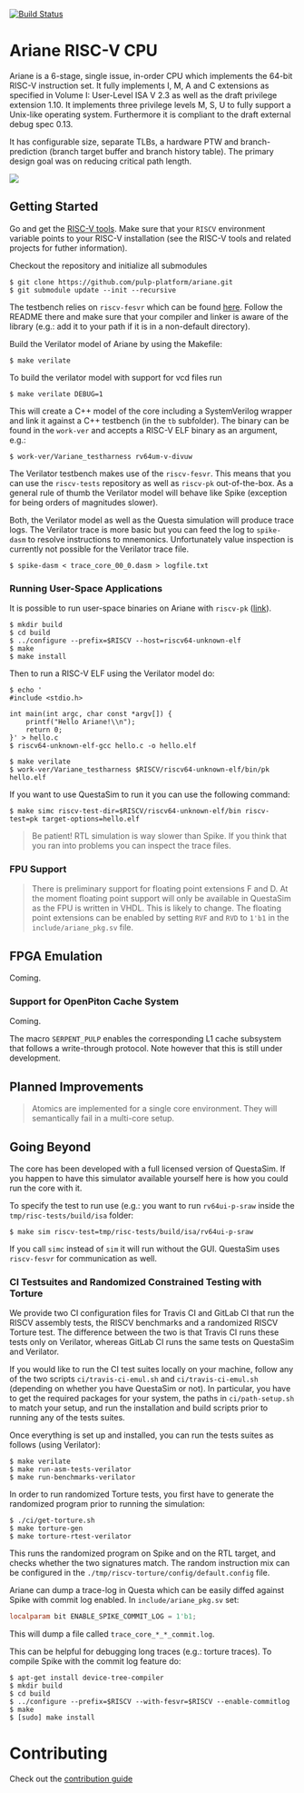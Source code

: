 [![Build Status](https://travis-ci.org/pulp-platform/ariane.svg?branch=master)](https://travis-ci.org/pulp-platform/ariane)

# Ariane RISC-V CPU

Ariane is a 6-stage, single issue, in-order CPU which implements the 64-bit RISC-V instruction set. It fully implements I, M, A and C extensions as specified in Volume I: User-Level ISA V 2.3 as well as the draft privilege extension 1.10. It implements three privilege levels M, S, U to fully support a Unix-like operating system. Furthermore it is compliant to the draft external debug spec 0.13.

It has configurable size, separate TLBs, a hardware PTW and branch-prediction (branch target buffer and branch history table). The primary design goal was on reducing critical path length.

![](docs/img/ariane_overview.png)

## Getting Started


Go and get the [RISC-V tools](https://github.com/riscv/riscv-tools). Make sure that your `RISCV` environment variable points to your RISC-V installation (see the RISC-V tools and related projects for futher information).

Checkout the repository and initialize all submodules
```
$ git clone https://github.com/pulp-platform/ariane.git
$ git submodule update --init --recursive
```

The testbench relies on `riscv-fesvr` which can be found [here](https://github.com/riscv/riscv-fesvr). Follow the README there and make sure that your compiler and linker is aware of the library (e.g.: add it to your path if it is in a non-default directory).

Build the Verilator model of Ariane by using the Makefile:
```
$ make verilate
```
To build the verilator model with support for vcd files run
```
$ make verilate DEBUG=1
```

This will create a C++ model of the core including a SystemVerilog wrapper and link it against a C++ testbench (in the `tb` subfolder). The binary can be found in the `work-ver` and accepts a RISC-V ELF binary as an argument, e.g.:

```
$ work-ver/Variane_testharness rv64um-v-divuw
```

The Verilator testbench makes use of the `riscv-fesvr`. This means that you can use the `riscv-tests` repository as well as `riscv-pk` out-of-the-box. As a general rule of thumb the Verilator model will behave like Spike (exception for being orders of magnitudes slower).

Both, the Verilator model as well as the Questa simulation will produce trace logs. The Verilator trace is more basic but you can feed the log to `spike-dasm` to resolve instructions to mnemonics. Unfortunately value inspection is currently not possible for the Verilator trace file.

```
$ spike-dasm < trace_core_00_0.dasm > logfile.txt
```

### Running User-Space Applications

It is possible to run user-space binaries on Ariane with `riscv-pk` ([link](https://github.com/riscv/riscv-pk)).

```
$ mkdir build
$ cd build
$ ../configure --prefix=$RISCV --host=riscv64-unknown-elf
$ make
$ make install
```

Then to run a RISC-V ELF using the Verilator model do:

```
$ echo '
#include <stdio.h>

int main(int argc, char const *argv[]) {
    printf("Hello Ariane!\\n");
    return 0;
}' > hello.c
$ riscv64-unknown-elf-gcc hello.c -o hello.elf
```

```
$ make verilate
$ work-ver/Variane_testharness $RISCV/riscv64-unknown-elf/bin/pk hello.elf
```

If you want to use QuestaSim to run it you can use the following command:
```
$ make simc riscv-test-dir=$RISCV/riscv64-unknown-elf/bin riscv-test=pk target-options=hello.elf
```

> Be patient! RTL simulation is way slower than Spike. If you think that you ran into problems you can inspect the trace files.

### FPU Support

> There is preliminary support for floating point extensions F and D. At the moment floating point support will only be available in QuestaSim as the FPU is written in VHDL. This is likely to change. The floating point extensions can be enabled by setting `RVF` and `RVD` to `1'b1` in the `include/ariane_pkg.sv` file.

## FPGA Emulation

Coming.

### Support for OpenPiton Cache System

Coming.

The macro `SERPENT_PULP` enables the corresponding L1 cache subsystem that follows a write-through protocol. Note however that this is still under development.

## Planned Improvements

> Atomics are implemented for a single core environment. They will semantically fail in a multi-core setup.

## Going Beyond

The core has been developed with a full licensed version of QuestaSim. If you happen to have this simulator available yourself here is how you could run the core with it.

To specify the test to run use (e.g.: you want to run `rv64ui-p-sraw` inside the `tmp/risc-tests/build/isa` folder:
```
$ make sim riscv-test=tmp/risc-tests/build/isa/rv64ui-p-sraw
```

If you call `simc` instead of `sim` it will run without the GUI. QuestaSim uses `riscv-fesvr` for communication as well.

### CI Testsuites and Randomized Constrained Testing with Torture

We provide two CI configuration files for Travis CI and GitLab CI that run the RISCV assembly tests, the RISCV benchmarks and a randomized RISCV Torture test. The difference between the two is that Travis CI runs these tests only on Verilator, whereas GitLab CI runs the same tests on QuestaSim and Verilator.

If you would like to run the CI test suites locally on your machine, follow any of the two scripts `ci/travis-ci-emul.sh` and `ci/travis-ci-emul.sh` (depending on whether you have QuestaSim or not). In particular, you have to get the required packages for your system, the paths in `ci/path-setup.sh` to match your setup, and run the installation and build scripts prior to running any of the tests suites.

Once everything is set up and installed, you can run the tests suites as follows (using Verilator):

```
$ make verilate
$ make run-asm-tests-verilator
$ make run-benchmarks-verilator
```

In order to run randomized Torture tests, you first have to generate the randomized program prior to running the simulation:

```
$ ./ci/get-torture.sh
$ make torture-gen
$ make torture-rtest-verilator
```
This runs the randomized program on Spike and on the RTL target, and checks whether the two signatures match. The random instruction mix can be configured in the `./tmp/riscv-torture/config/default.config` file.

Ariane can dump a trace-log in Questa which can be easily diffed against Spike with commit log enabled. In `include/ariane_pkg.sv` set:

```verilog
localparam bit ENABLE_SPIKE_COMMIT_LOG = 1'b1;
```
This will dump a file called `trace_core_*_*_commit.log`.

This can be helpful for debugging long traces (e.g.: torture traces). To compile Spike with the commit log feature do:

```
$ apt-get install device-tree-compiler
$ mkdir build
$ cd build
$ ../configure --prefix=$RISCV --with-fesvr=$RISCV --enable-commitlog
$ make
$ [sudo] make install
```

# Contributing

Check out the [contribution guide](CONTRIBUTING.md)


